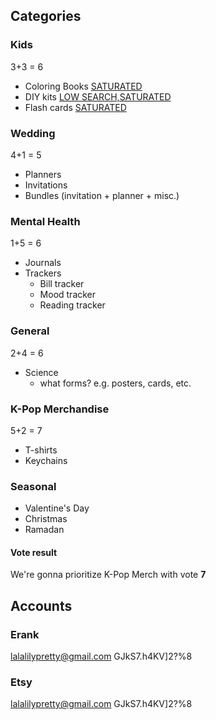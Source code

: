 ## Categories
### Kids
3+3 = 6
- Coloring Books [SATURATED](https://erank.com/keyword-tool?keywords=coloring%20book&country=USA&source=etsy)
- DIY kits [LOW SEARCH,SATURATED](https://erank.com/keyword-tool?keywords=diy%20kit&country=USA&source=etsy)
- Flash cards [SATURATED](https://erank.com/keyword-tool?keywords=flash%20cards&country=USA&source=etsy)
### Wedding
4+1 = 5
- Planners
- Invitations
- Bundles (invitation + planner + misc.)
### Mental Health
1+5 = 6
+ Journals
+ Trackers
	+ Bill tracker
	+ Mood tracker
	+ Reading tracker
### General
2+4 = 6
- Science
	- what forms? e.g. posters, cards, etc.
### K-Pop Merchandise
5+2 = 7
- T-shirts
- Keychains
### Seasonal
- Valentine's Day
- Christmas
- Ramadan
#### Vote result
We're gonna prioritize K-Pop Merch with vote **7** 

## Accounts
### Erank
lalalilypretty@gmail.com
GJkS7.h4KV]2?%8
### Etsy
lalalilypretty@gmail.com
GJkS7.h4KV]2?%8
